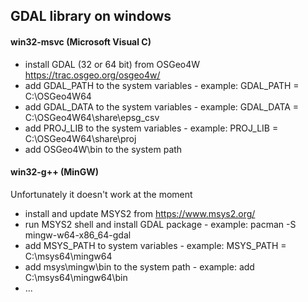    ## GDAL library on windows

   #### win32-msvc (Microsoft Visual C)
   - install GDAL (32 or 64 bit) from OSGeo4W https://trac.osgeo.org/osgeo4w/
   - add GDAL_PATH to the system variables - example: GDAL_PATH = C:\OSGeo4W64
   - add GDAL_DATA to the system variables - example: GDAL_DATA = C:\OSGeo4W64\share\epsg_csv
   - add PROJ_LIB to the system variables  - example: PROJ_LIB  = C:\OSGeo4W64\share\proj
   - add OSGeo4W\bin to the system path

   #### win32-g++ (MinGW)
   Unfortunately it doesn't work at the moment
   - install and update MSYS2 from https://www.msys2.org/
   - run MSYS2 shell and install GDAL package - example: pacman -S mingw-w64-x86_64-gdal
   - add MSYS_PATH to system variables     - example: MSYS_PATH = C:\msys64\mingw64
   - add msys\mingw\bin to the system path - example: add C:\msys64\mingw64\bin
   - ...

